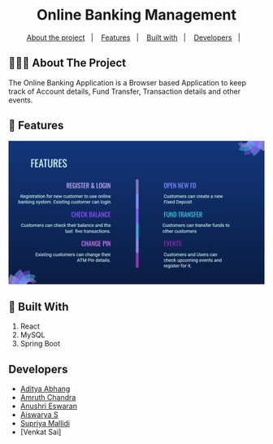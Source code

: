 <h1 align="center">
	Online Banking Management
</h1>



<p align="center">
  <a href="#-about-the-project">About the project</a>&nbsp;&nbsp;&nbsp;|&nbsp;&nbsp;&nbsp;
  <a href="#-features">Features</a>&nbsp;&nbsp;&nbsp;|&nbsp;&nbsp;&nbsp;
  <a href="#-built-with">Built with</a>&nbsp;&nbsp;&nbsp;|&nbsp;&nbsp;&nbsp;
  <a href="#developers">Developers</a>&nbsp;&nbsp;&nbsp;|&nbsp;&nbsp;&nbsp;
</p>


## 👨🏻‍💻 About The Project
The Online Banking Application is a Browser based Application to keep track of Account details, Fund Transfer, Transaction details and other events. 


## 🌟 Features
<img alt="Layout" src="features-image.jpg">

## 🚀 Built With

1. React
2. MySQL
3. Spring Boot

## Developers

- [Aditya Abhang](https://github.com/Adi190920)
- [Amruth Chandra](https://github.com/amruthchandra)
- [Anushri Eswaran](https://github.com/Anushri1206)
- [Aiswarya S](https://github.com/aishsanal)
- [Supriya Mallidi](https://github.com/supriyamallidi)
- [Venkat Sai] 